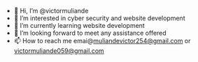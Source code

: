 - 👋 Hi, I’m @victormuliande
- 👀 I’m interested in cyber security and website development 
- 🌱 I’m currently learning website development 
- 💞️ I’m looking forward to meet any assistance offered 
- 📫 How to reach me emai@muliandevictor254@gmail.com or victormuliande059@gmail.com

<!---
victormuliande/victormuliande is a ✨ special ✨ repository because its `README.md` (this file) appears on your GitHub profile.
You can click the Preview link to take a look at your changes.
--->
